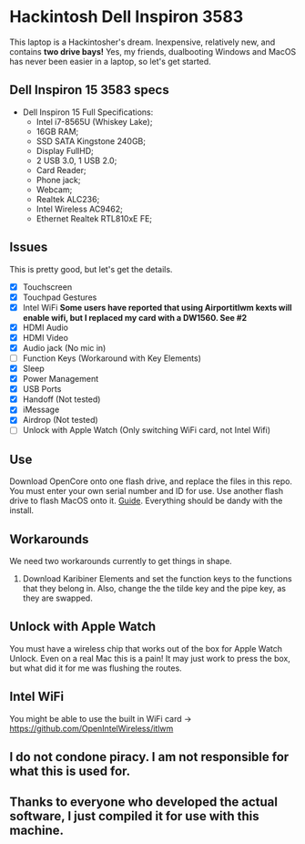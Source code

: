 # Hackintosh Dell Inspiron 3583
This laptop is a Hackintosher's dream. Inexpensive, relatively new, and contains **two drive bays!** Yes, my friends, dualbooting Windows and MacOS has never been easier in a laptop, so let's get started.
## Dell Inspiron 15 3583 specs
  * Dell Inspiron 15 Full Specifications:
    - Intel i7-8565U (Whiskey Lake);
    - 16GB RAM;
    - SSD SATA Kingstone 240GB;
    - Display FullHD;
    - 2 USB 3.0, 1 USB 2.0;
    - Card Reader;
    - Phone jack;
    - Webcam;
    - Realtek ALC236;
    - Intel Wireless AC9462;
    - Ethernet Realtek RTL810xE FE;
## Issues
This is pretty good, but let's get the details.
- [x] Touchscreen
- [x] Touchpad Gestures
- [x] Intel WiFi **Some users have reported that using Airportitlwm kexts will enable wifi, but I replaced my card with a DW1560. See #2**
- [x] HDMI Audio
- [x] HDMI Video
- [x] Audio jack (No mic in)
- [ ] Function Keys (Workaround with Key Elements)
- [x] Sleep
- [x] Power Management
- [x] USB Ports
- [x] Handoff (Not tested)
- [x] iMessage
- [x] Airdrop (Not tested)
- [ ] Unlock with Apple Watch (Only switching WiFi card, not Intel Wifi)

## Use
Download OpenCore onto one flash drive, and replace the files in this repo. You must enter your own serial number and ID for use. Use another flash drive to flash MacOS onto it. [Guide](https://support.apple.com/en-us/HT201372). Everything should be dandy with the install.

## Workarounds
We need two workarounds currently to get things in shape. 
1. Download Karibiner Elements and set the function keys to the functions that they belong in. Also, change the the tilde key and the pipe key, as they are swapped.

## Unlock with Apple Watch
You must have a wireless chip that works out of the box for Apple Watch Unlock. 
Even on a real Mac this is a pain! It may just work to press the box, but what did it for me was flushing the routes. 

## Intel WiFi
You might be able to use the built in WiFi card -> https://github.com/OpenIntelWireless/itlwm

## I do not condone piracy. I am not responsible for what this is used for. 
## Thanks to everyone who developed the actual software, I just compiled it for use with this machine.
